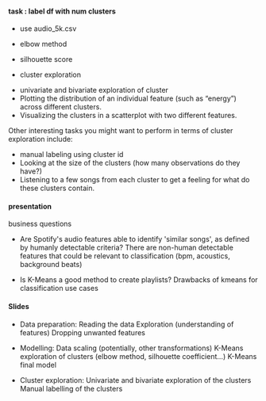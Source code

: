 
#### task : label df with num clusters

* use audio_5k.csv

* elbow method

* silhouette score

* cluster exploration
- univariate and bivariate exploration of cluster
- Plotting the distribution of an individual feature (such as “energy”) across different clusters.
- Visualizing the clusters in a scatterplot with two different features.


Other interesting tasks you might want to perform in terms of cluster exploration include:

- manual labeling using cluster id
- Looking at the size of the clusters (how many observations do they have?)
- Listening to a few songs from each cluster to get a feeling for what do these clusters contain.

#### presentation
business questions

* Are Spotify's audio features able to identify 'similar songs', as defined by humanly detectable criteria?
There are non-human detectable features that could be relevant to classification (bpm, acoustics, background beats)


* Is K-Means a good method to create playlists?
Drawbacks of kmeans for classification use cases

#### Slides
* Data preparation:
Reading the data
Exploration (understanding of features)
Dropping unwanted features

* Modelling:
Data scaling (potentially, other transformations)
K-Means exploration of clusters (elbow method, silhouette coefficient…)
K-Means final model

* Cluster exploration:
Univariate and bivariate exploration of the clusters
Manual labelling of the clusters



